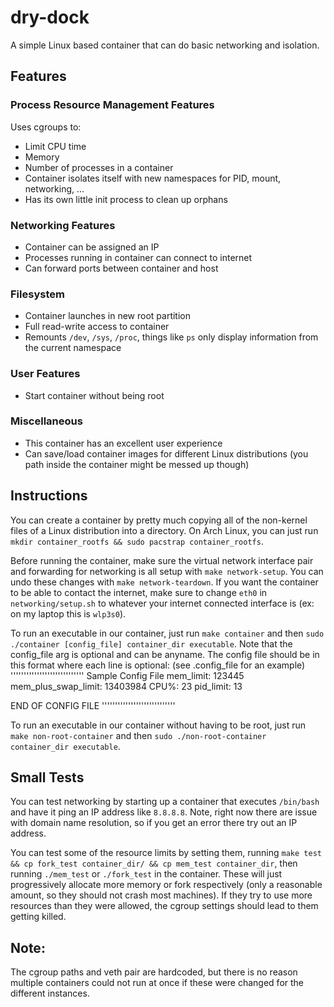 # dry-dock

A simple Linux based container that can do basic networking and isolation.

## Features
### Process Resource Management Features
Uses cgroups to:
 - Limit CPU time
 - Memory
 - Number of processes in a container
- Container isolates itself with new namespaces for PID, mount, networking, ...
- Has its own little init process to clean up orphans

### Networking Features
- Container can be assigned an IP
- Processes running in container can connect to internet
- Can forward ports between container and host

### Filesystem
- Container launches in new root partition
- Full read-write access to container
- Remounts `/dev`, `/sys`, `/proc`, things like `ps` only display information from the current namespace

### User Features
- Start container without being root

### Miscellaneous
- This container has an excellent user experience
- Can save/load container images for different Linux distributions (you path inside the container might be messed up though)

## Instructions
You can create a container by pretty much copying all of the non-kernel files of a Linux distribution into a directory. On Arch Linux, you can just run `mkdir container_rootfs && sudo pacstrap container_rootfs`.

Before running the container, make sure the virtual network interface pair and forwarding for networking is all setup with `make network-setup`. You can undo these changes with `make network-teardown`. If you want the container to be able to contact the internet, make sure to change `eth0` in `networking/setup.sh` to whatever your internet connected interface is (ex: on my laptop this is `wlp3s0`).

To run an executable in our container, just run `make container` and then `sudo ./container [config_file] container_dir executable`.
Note that the config_file arg is optional and can be anyname.
The config file should be in this format where each line is optional:
(see .config_file for an example)
''''''''''''''''''''''''''''
Sample Config File
mem_limit: 123445
mem_plus_swap_limit: 13403984
CPU%: 23
pid_limit: 13

END OF CONFIG FILE
''''''''''''''''''''''''''''

To run an executable in our container without having to be root, just run `make non-root-container` and then `sudo ./non-root-container container_dir executable`.

## Small Tests
You can test networking by starting up a container that executes `/bin/bash` and have it ping an IP address like `8.8.8.8`. Note, right now there are issue with domain name resolution, so if you get an error there try out an IP address.

You can test some of the resource limits by setting them, running `make test && cp fork_test container_dir/ && cp mem_test container_dir`, then running `./mem_test` or `./fork_test` in the container. These will just progressively allocate more memory or fork respectively (only a reasonable amount, so they should not crash most machines). If they try to use more resources than they were allowed, the cgroup settings should lead to them getting killed.

## Note:
The cgroup paths and veth pair are hardcoded, but there is no reason multiple containers could not run at once if these were changed for the different instances.
